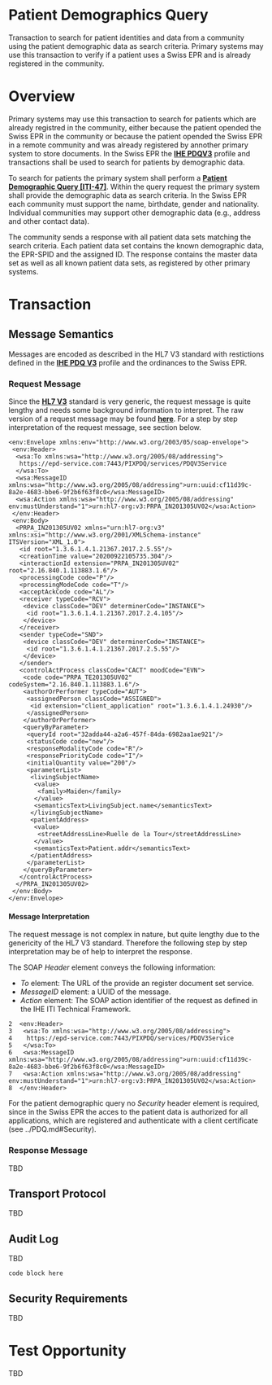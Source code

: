 # Patient Demographics Query 

Transaction to search for patient identities and data from a community using the patient demographic data as search criteria. Primary systems may use this transaction to verify if a patient uses a Swiss EPR and is already registered in the community.  

# Overview

Primary systems may use this transaction to search for patients which are already registred in the community, either because the patient opended the Swiss EPR in the community or because the patient opended the Swiss EPR in a remote community and was already registered by annother primary system to store documents. In the Swiss EPR the **[IHE PDQV3](https://profiles.ihe.net/ITI/TF/Volume1/ch-24.html)** profile and transactions shall be used to search for patients by demographic data. 

To search for patients the primary system shall perform a **[Patient Demographic Query \[ITI-47\]](https://profiles.ihe.net/ITI/TF/Volume2/ITI-47.html)**. Within the query request the primary system shall provide the demographic data as search criteria. In the Swiss EPR each community must support the name, birthdate, gender and nationality. Individual communities may support other demographic data (e.g., address and other contact data).  

The community sends a response with all patient data sets matching the search criteria. Each patient data set contains the known demographic data, the EPR-SPID and the assigned ID. The response contains the master data set as well as all known patient data sets, as registered by other primary systems.    

# Transaction 

## Message Semantics

Messages are encoded as described in the HL7 V3 standard with restictions defined in the **[IHE PDQ V3](https://profiles.ihe.net/ITI/TF/Volume2/ITI-47.html#3.47)** profile and the ordinances to the Swiss EPR.

### Request Message

Since the **[HL7 V3](http://www.hl7.org)** standard is very generic, the request message is quite lengthy and needs some
background information to interpret. The raw version of a request message may be found **[here](https://github.com/msmock/AnnotatedTX/blob/main/samples/ITI-47_request.xml)**. For a step by step interpretation of the request message, see section below. 

```
<env:Envelope xmlns:env="http://www.w3.org/2003/05/soap-envelope">
 <env:Header>
  <wsa:To xmlns:wsa="http://www.w3.org/2005/08/addressing">
   https://epd-service.com:7443/PIXPDQ/services/PDQV3Service
  </wsa:To>
  <wsa:MessageID xmlns:wsa="http://www.w3.org/2005/08/addressing">urn:uuid:cf11d39c-8a2e-4683-bbe6-9f2b6f63f8c0</wsa:MessageID>
  <wsa:Action xmlns:wsa="http://www.w3.org/2005/08/addressing" env:mustUnderstand="1">urn:hl7-org:v3:PRPA_IN201305UV02</wsa:Action>
 </env:Header>
 <env:Body>
  <PRPA_IN201305UV02 xmlns="urn:hl7-org:v3" xmlns:xsi="http://www.w3.org/2001/XMLSchema-instance" ITSVersion="XML_1.0">
   <id root="1.3.6.1.4.1.21367.2017.2.5.55"/>
   <creationTime value="20200922105735.304"/>
   <interactionId extension="PRPA_IN201305UV02" root="2.16.840.1.113883.1.6"/>
   <processingCode code="P"/>
   <processingModeCode code="T"/>
   <acceptAckCode code="AL"/>
   <receiver typeCode="RCV">
    <device classCode="DEV" determinerCode="INSTANCE">
     <id root="1.3.6.1.4.1.21367.2017.2.4.105"/>
    </device>
   </receiver>
   <sender typeCode="SND">
    <device classCode="DEV" determinerCode="INSTANCE">
     <id root="1.3.6.1.4.1.21367.2017.2.5.55"/>
    </device>
   </sender>
   <controlActProcess classCode="CACT" moodCode="EVN">
    <code code="PRPA_TE201305UV02" codeSystem="2.16.840.1.113883.1.6"/>
    <authorOrPerformer typeCode="AUT">
     <assignedPerson classCode="ASSIGNED">
      <id extension="client_application" root="1.3.6.1.4.1.24930"/>
     </assignedPerson>
    </authorOrPerformer>
    <queryByParameter>
     <queryId root="32adda44-a2a6-457f-84da-6982aa1ae921"/>
     <statusCode code="new"/>
     <responseModalityCode code="R"/>
     <responsePriorityCode code="I"/>
     <initialQuantity value="200"/>
     <parameterList>
      <livingSubjectName>
       <value>
        <family>Maiden</family>
       </value>
       <semanticsText>LivingSubject.name</semanticsText>
      </livingSubjectName>
      <patientAddress>
       <value>
        <streetAddressLine>Ruelle de la Tour</streetAddressLine>
       </value>
       <semanticsText>Patient.addr</semanticsText>
      </patientAddress>
     </parameterList>
    </queryByParameter>
   </controlActProcess>
  </PRPA_IN201305UV02>
 </env:Body>
</env:Envelope>
```

#### Message Interpretation

The request message is not complex in nature, but quite lengthy due to the genericity of the HL7 V3 standard. 
Therefore the following step by step interpretation may be of help to interpret the response. 

The SOAP *Header* element conveys the following information: 

- *To* element: The URL of the provide an register document set service. 
- *MessageID* element: a UUID of the message. 
- *Action* element: The SOAP action identifier of the request as defined in the IHE ITI Technical Framework. 

```
2  <env:Header>
3   <wsa:To xmlns:wsa="http://www.w3.org/2005/08/addressing">
4    https://epd-service.com:7443/PIXPDQ/services/PDQV3Service
5   </wsa:To>
6   <wsa:MessageID xmlns:wsa="http://www.w3.org/2005/08/addressing">urn:uuid:cf11d39c-8a2e-4683-bbe6-9f2b6f63f8c0</wsa:MessageID>
7   <wsa:Action xmlns:wsa="http://www.w3.org/2005/08/addressing" env:mustUnderstand="1">urn:hl7-org:v3:PRPA_IN201305UV02</wsa:Action>
8  </env:Header>
```

For the patient demographic query no *Security* header element is required, since in the Swiss EPR the acces to the patient data is 
authorized for all applications, which are registered and authenticate with a client certificate (see ../PDQ.md#Security).  


### Response Message

TBD

## Transport Protocol

TBD 

## Audit Log

TBD

```
code block here    
```

## Security Requirements  

TBD

# Test Opportunity

TBD